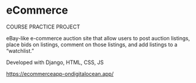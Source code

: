 # eCommerce

COURSE PRACTICE PROJECT

eBay-like e-commerce auction site that allow users to post auction listings, place bids on listings, comment on those listings, and add listings to a “watchlist.”

Developed with Django, HTML, CSS, JS

https://ecommerceapp-ondigitalocean.app/
